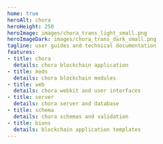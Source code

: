 ```yaml
---
home: true
heroAlt: chora
heroHeight: 250
heroImage: images/chora_trans_light_small.png
heroImageDark: images/chora_trans_dark_small.png
tagline: user guides and technical documentation
features:
- title: chora
  details: chora blockchain application
- title: mods
  details: chora blockchain modules
- title: web
  details: chora webkit and user interfaces
- title: server
  details: chora server and database
- title: schema
  details: chora schemas and validation
- title: bions
  details: blockchain application templates
---
```

